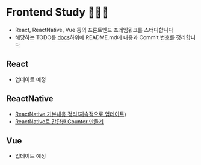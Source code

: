 # Frontend Study 👨🏻‍💻
- React, ReactNative, Vue 등의 프론트엔드 프레임워크를 스터디합니다
- 해당하는 TODO를 [docs](./docs)하위에 README.md에 내용과 Commit 번호를 정리합니다

## React
- 업데이트 예정

## ReactNative
- [ReactNative 기본내용 정리(지속적으로 업데이트)](docs/ReactNative/0-react-native-study.md)
- [ReactNative로 간단한 Counter 만들기](./docs/ReactNative/1-react-native-counterapp.md)

## Vue
- 업데이트 예정

